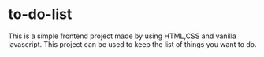 # to-do-list
This is a simple frontend project made by using HTML,CSS and vanilla javascript.
This project can be used to keep the list of things you want to do.
